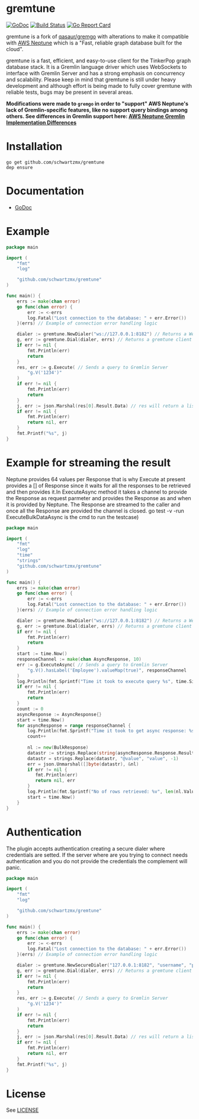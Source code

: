 # gremtune

[![GoDoc](http://img.shields.io/badge/godoc-reference-blue.svg)](http://godoc.org/github.com/schwartzmx/gremtune) [![Build Status](https://travis-ci.org/schwartzmx/gremtune.svg?branch=master)](https://travis-ci.org/schwartzmx/gremtune) [![Go Report Card](https://goreportcard.com/badge/github.com/schwartzmx/gremtune)](https://goreportcard.com/report/github.com/schwartzmx/gremtune)

gremtune is a fork of [qasaur/gremgo](https://github.com/qasaur/gremgo) with alterations to make it compatible with [AWS Neptune](https://aws.amazon.com/neptune/) which is a "Fast, reliable graph database built for the cloud".

gremtune is a fast, efficient, and easy-to-use client for the TinkerPop graph database stack. It is a Gremlin language driver which uses WebSockets to interface with Gremlin Server and has a strong emphasis on concurrency and scalability. Please keep in mind that gremtune is still under heavy development and although effort is being made to fully cover gremtune with reliable tests, bugs may be present in several areas.

**Modifications were made to `gremgo` in order to "support" AWS Neptune's lack of Gremlin-specific features,  like no support query bindings among others. See differences in Gremlin support here: [AWS Neptune Gremlin Implementation Differences](https://docs.aws.amazon.com/neptune/latest/userguide/access-graph-gremlin-differences.html)**

Installation
==========
```
go get github.com/schwartzmx/gremtune
dep ensure
```

Documentation
==========

* [GoDoc](https://godoc.org/github.com/schwartzmx/gremtune)

Example
==========
```go
package main

import (
    "fmt"
    "log"

    "github.com/schwartzmx/gremtune"
)

func main() {
    errs := make(chan error)
    go func(chan error) {
        err := <-errs
        log.Fatal("Lost connection to the database: " + err.Error())
    }(errs) // Example of connection error handling logic

    dialer := gremtune.NewDialer("ws://127.0.0.1:8182") // Returns a WebSocket dialer to connect to Gremlin Server
    g, err := gremtune.Dial(dialer, errs) // Returns a gremtune client to interact with
    if err != nil {
        fmt.Println(err)
        return
    }
    res, err := g.Execute( // Sends a query to Gremlin Server
        "g.V('1234')"
    )
    if err != nil {
        fmt.Println(err)
        return
    }
    j, err := json.Marshal(res[0].Result.Data) // res will return a list of resultsets,  where the data is a json.RawMessage
    if err != nil {
        fmt.Println(err)
        return nil, err
    }
    fmt.Printf("%s", j)
}
```

Example for streaming the result
==========
Neptune provides 64 values per Response that is why Execute at present provides a [] of Response since it waits for all the responses to be retrieved and then provides it.In ExecuteAsync method it takes a channel to provide the Response as request parmeter and provides the Response as and when it is provided by Neptune. The Response are streamed to the caller and once all the Response are provided the channel is closed.
go test -v -run ExecuteBulkDataAsync is the cmd to run the testcase) 
```go
package main

import (
    "fmt"
    "log"
    "time"
    "strings"
    "github.com/schwartzmx/gremtune"
)

func main() {
    errs := make(chan error)
    go func(chan error) {
        err := <-errs
        log.Fatal("Lost connection to the database: " + err.Error())
    }(errs) // Example of connection error handling logic

    dialer := gremtune.NewDialer("ws://127.0.0.1:8182") // Returns a WebSocket dialer to connect to Gremlin Server
    g, err := gremtune.Dial(dialer, errs) // Returns a gremtune client to interact with
    if err != nil {
        fmt.Println(err)
        return
    }
    start := time.Now()
    responseChannel := make(chan AsyncResponse, 10)
    err := g.ExecuteAsync( // Sends a query to Gremlin Server
        "g.V().hasLabel('Employee').valueMap(true)", responseChannel
    )
    log.Println(fmt.Sprintf("Time it took to execute query %s", time.Since(start)))
    if err != nil {
        fmt.Println(err)
        return
    }
    count := 0
    asyncResponse := AsyncResponse{}
    start = time.Now()
    for asyncResponse = range responseChannel {
        log.Println(fmt.Sprintf("Time it took to get async response: %s response status: %v", time.Since(start), asyncResponse.Response.Status.Code))
        count++
        
        nl := new(BulkResponse)
        datastr := strings.Replace(string(asyncResponse.Response.Result.Data), "@type", "type", -1)
        datastr = strings.Replace(datastr, "@value", "value", -1)
        err = json.Unmarshal([]byte(datastr), &nl)
        if err != nil {
           fmt.Println(err)
           return nil, err
        }
        log.Println(fmt.Sprintf("No of rows retrieved: %v", len(nl.Value)))
        start = time.Now()
    }
}
```

Authentication
==========
The plugin accepts authentication creating a secure dialer where credentials are setted.
If the server where are you trying to connect needs authentication and you do not provide the 
credentials the complement will panic.

```go
package main

import (
    "fmt"
    "log"

    "github.com/schwartzmx/gremtune"
)

func main() {
    errs := make(chan error)
    go func(chan error) {
        err := <-errs
        log.Fatal("Lost connection to the database: " + err.Error())
    }(errs) // Example of connection error handling logic

    dialer := gremtune.NewSecureDialer("127.0.0.1:8182", "username", "password") // Returns a WebSocket dialer to connect to Gremlin Server
    g, err := gremtune.Dial(dialer, errs) // Returns a gremtune client to interact with
    if err != nil {
        fmt.Println(err)
        return
    }
    res, err := g.Execute( // Sends a query to Gremlin Server
        "g.V('1234')"
    )
    if err != nil {
        fmt.Println(err)
        return
    }
    j, err := json.Marshal(res[0].Result.Data) // res will return a list of resultsets,  where the data is a json.RawMessage
    if err != nil {
        fmt.Println(err)
        return nil, err
    }
    fmt.Printf("%s", j)
}
```

License
==========
See [LICENSE](LICENSE.md)
